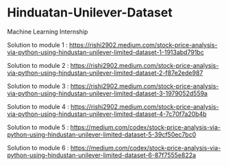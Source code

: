 # Hinduatan-Unilever-Dataset
Machine Learning Internship

Solution to module 1 : https://rishi2902.medium.com/stock-price-analysis-via-python-using-hindustan-unilever-limited-dataset-1-1913abd791bc

Solution to module 2 : https://rishi2902.medium.com/stock-price-analysis-via-python-using-hindustan-unilever-limited-dataset-2-f87e2ede987

Solution to module 3 : https://rishi2902.medium.com/stock-price-analysis-via-python-using-hindustan-unilever-limited-dataset-3-1979052d559a

Solution to module 4 : https://rishi2902.medium.com/stock-price-analysis-via-python-using-hindustan-unilever-limited-dataset-4-7c70f7a20b4b

Solution to module 5 : https://medium.com/codex/stock-price-analysis-via-python-using-hindustan-unilever-limited-dataset-5-39cf50ec7bc0

Solution to module 6 : https://medium.com/codex/stock-price-analysis-via-python-using-hindustan-unilever-limited-dataset-6-87f7555e822a
